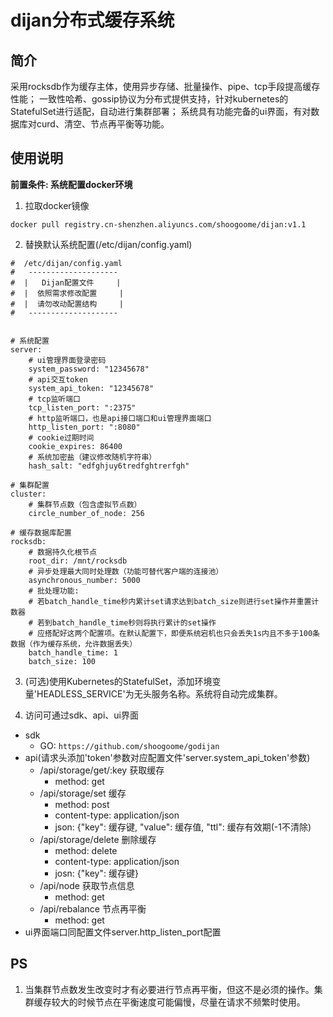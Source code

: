 # dijan分布式缓存系统

## 简介
采用rocksdb作为缓存主体，使用异步存储、批量操作、pipe、tcp手段提高缓存性能； 
一致性哈希、gossip协议为分布式提供支持，针对kubernetes的StatefulSet进行适配，自动进行集群部署； 
系统具有功能完备的ui界面，有对数据库对curd、清空、节点再平衡等功能。

## 使用说明

**前置条件: 系统配置docker环境**

1. 拉取docker镜像
```
docker pull registry.cn-shenzhen.aliyuncs.com/shoogoome/dijan:v1.1
```

2. 替换默认系统配置(/etc/dijan/config.yaml)
```
#  /etc/dijan/config.yaml
#   --------------------
#  |   Dijan配置文件     |
#  |  依照需求修改配置     |
#  |  请勿改动配置结构     |
#   --------------------


# 系统配置
server:
    # ui管理界面登录密码
    system_password: "12345678"
    # api交互token
    system_api_token: "12345678"
    # tcp监听端口
    tcp_listen_port: ":2375"
    # http监听端口，也是api接口端口和ui管理界面端口
    http_listen_port: ":8080"
    # cookie过期时间
    cookie_expires: 86400
    # 系统加密盐（建议修改随机字符串）
    hash_salt: "edfghjuy6tredfghtrerfgh"

# 集群配置
cluster:
    # 集群节点数（包含虚拟节点数）
    circle_number_of_node: 256

# 缓存数据库配置
rocksdb:
    # 数据持久化根节点
    root_dir: /mnt/rocksdb
    # 异步处理最大同时处理数（功能可替代客户端的连接池）
    asynchronous_number: 5000
    # 批处理功能:
    # 若batch_handle_time秒内累计set请求达到batch_size则进行set操作并重置计数器
    # 若到batch_handle_time秒则将执行累计的set操作
    # 应搭配好这两个配置项。在默认配置下，即便系统宕机也只会丢失1s内且不多于100条数据（作为缓存系统，允许数据丢失）
    batch_handle_time: 1
    batch_size: 100
```

3. (可选)使用Kubernetes的StatefulSet，添加环境变量'HEADLESS_SERVICE'为无头服务名称。系统将自动完成集群。

4. 访问可通过sdk、api、ui界面  
* sdk
    * GO: ```https://github.com/shoogoome/godijan```
* api(请求头添加'token'参数对应配置文件'server.system_api_token'参数)
    * /api/storage/get/:key  获取缓存
        * method: get
    * /api/storage/set       缓存
        * method: post
        * content-type: application/json
        * json: {"key": 缓存键, "value": 缓存值, "ttl": 缓存有效期(-1不清除)
    * /api/storage/delete    删除缓存
        * method: delete
        * content-type: application/json
        * josn: {"key": 缓存键}
    * /api/node              获取节点信息
        * method: get
    * /api/rebalance         节点再平衡
        * method: get
* ui界面端口同配置文件server.http_listen_port配置

## PS
1. 当集群节点数发生改变时才有必要进行节点再平衡，但这不是必须的操作。集群缓存较大的时候节点在平衡速度可能偏慢，尽量在请求不频繁时使用。
